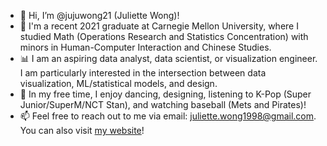 - 👋 Hi, I’m @jujuwong21 (Juliette Wong)!
- 🏫 I'm a recent 2021 graduate at Carnegie Mellon University, where I studied Math (Operations Research and Statistics Concentration) with minors in Human-Computer Interaction and Chinese Studies.
- 📊 I am an aspiring data analyst, data scientist, or visualization engineer. I am particularly interested in the intersection between data visualization, ML/statistical models, and design.
- 💞️ In my free time, I enjoy dancing, designing, listening to K-Pop (Super Junior/SuperM/NCT Stan), and watching baseball (Mets and Pirates)!
- 📫 Feel free to reach out to me via email: juliette.wong1998@gmail.com. You can also visit [my website](https://www.juliettewong.com/)!

<!---
jujuwong21/jujuwong21 is a ✨ special ✨ repository because its `README.md` (this file) appears on your GitHub profile.
You can click the Preview link to take a look at your changes.
--->
